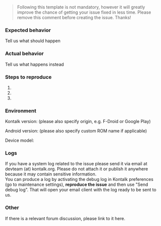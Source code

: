 > Following this template is not mandatory, however it will greatly improve
> the chance of getting your issue fixed in less time. Please remove this comment
> before creating the issue. Thanks!

### Expected behavior
Tell us what should happen

### Actual behavior
Tell us what happens instead

### Steps to reproduce
1.
2.
3.

### Environment

Kontalk version: (please also specify origin, e.g. F-Droid or Google Play)

Android version: (please also specify custom ROM name if applicable)

Device model:

### Logs

If you have a system log related to the issue please send it via email at
devteam (at) kontalk.org. Please do not attach it or publish it anywhere because
it may contain sensitive information.  
You can produce a log by activating the debug log in Kontalk preferences (go to
maintenance settings), **reproduce the issue** and then use "Send debug log".
That will open your email client with the log ready to be sent to us.

### Other

If there is a relevant forum discussion, please link to it here.
